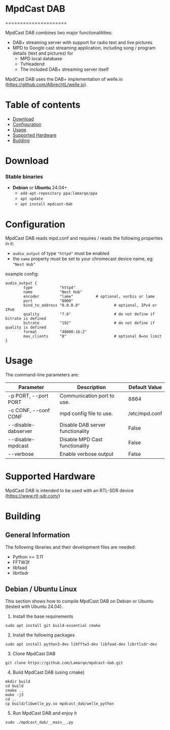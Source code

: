 # MpdCast DAB
=====================

MpdCast DAB combines two major functionalitities: 
* DAB+ streaming server with support for radio text and live pictures
* MPD to Google cast streaming application, including song / program details (text and pictures) for
    * MPD local database
    * TvHeadend
    * The included DAB+ streaming server itself

MpdCast DAB uses the DAB+ implementation of welle.io (https://github.com/AlbrechtL/welle.io).

Table of contents
====

  * [Download](#download)
  * [Configuration](#configuration)
  * [Usage](#usage)
  * [Supported Hardware](#supported-hardware)
  * [Building](#building)

Download
========
### Stable binaries
* **Debian** or **Ubuntu** 24.04+
  * `add-apt-repository ppa:lamarqe/ppa`
  * `apt update`
  * `apt install mpdcast-dab`

Configuration
=====
MpdCast DAB reads mpd.conf and requires / reads the following properties in it:
  * `audio_output` of type `"httpd"` must be enabled
  * the `name` property must be set to your chromecast device name, eg: `"Nest Hub"`

example config:

```
audio_output {
        type            "httpd"
        name            "Nest Hub"
        encoder         "lame"          # optional, vorbis or lame
        port            "8000"
        bind_to_address "0.0.0.0"               # optional, IPv4 or IPv6
        quality         "7.0"                   # do not define if bitrate is defined
        bitrate         "192"                   # do not define if quality is defined
        format          "48000:16:2"
        max_clients     "0"                     # optional 0=no limit
}
```

  
Usage
=====
The command-line parameters are:

Parameter | Description | Default Value
------ | ---------- | ---------- 
-p PORT, --port PORT | Communication port to use. | 8864
-c CONF, --conf CONF | mpd config file to use. | /etc/mpd.conf
--disable-dabserver | Disable DAB server functionality | False
--disable-mpdcast | Disable MPD Cast functionality | False
--verbose | Enable verbose output | False

Supported Hardware
====================
MpdCast DAB is intended to be used with an RTL-SDR device (https://www.rtl-sdr.com/)

Building
====================

General Information
---
The following libraries and their development files are needed:
* Python >= 3.11 
* FFTW3f
* libfaad
* librtlsdr

Debian / Ubuntu Linux
---
This section shows how to compile MpdCast DAB on Debian or Ubuntu (tested with Ubuntu 24.04).

1. Install the base requirements

```
sudo apt install git build-essential cmake
```

2. Install the following packages

```
sudo apt install python3-dev libfftw3-dev libfaad-dev librtlsdr-dev
```

3. Clone MpdCast DAB

```
git clone https://github.com/Lamarqe/mpdcast-dab.git
```

4. Build MpdCast DAB (using cmake)

```
mkdir build
cd build
cmake ..
make -j3
cd ..
cp build/libwelle_py.so mpdcast_dab/welle_python
```

5. Run MpdCast DAB and enjoy it

```
sudo ./mpdcast_dab/__main__.py
```
